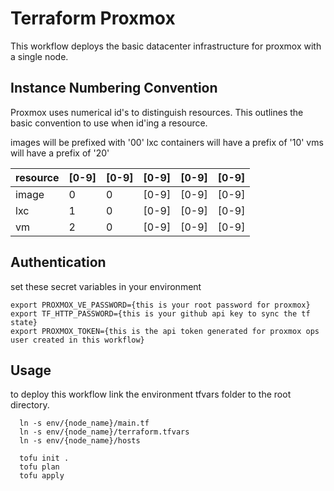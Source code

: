 # Terraform Proxmox

This workflow deploys the basic datacenter infrastructure for proxmox with a single node. 

## Instance Numbering Convention

Proxmox uses numerical id's to distinguish resources. This outlines the basic convention to use when id'ing a resource. 

images will be prefixed with '00'
lxc containers will have a prefix of '10'
vms will have a prefix of '20'

resource  | [0-9] | [0-9] | [0-9] | [0-9] | [0-9] |
---       |  ---  |  ---  |  ---  |  ---  |  ---  |
image     |   0   |   0   | [0-9] | [0-9] | [0-9] |
lxc       |   1   |   0   | [0-9] | [0-9] | [0-9] |
vm        |   2   |   0   | [0-9] | [0-9] | [0-9] |

## Authentication

set these secret variables in your environment
```
export PROXMOX_VE_PASSWORD={this is your root password for proxmox}
export TF_HTTP_PASSWORD={this is your github api key to sync the tf state}
export PROXMOX_TOKEN={this is the api token generated for proxmox ops user created in this workflow}
```

## Usage
to deploy this workflow link the environment tfvars folder to the root directory. 
```
  ln -s env/{node_name}/main.tf
  ln -s env/{node_name}/terraform.tfvars
  ln -s env/{node_name}/hosts

  tofu init .
  tofu plan
  tofu apply
```
